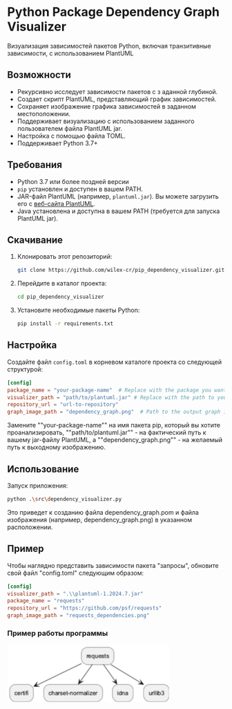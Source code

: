 # Python Package Dependency Graph Visualizer

Визуализация зависимостей пакетов Python, включая транзитивные зависимости, с использованием PlantUML

## Возможности 

* Рекурсивно исследует зависимости пакетов с з
аданной глубиной.
* Создает скрипт PlantUML, представляющий график зависимостей.
* Сохраняет изображение графика зависимостей в заданном местоположении.
* Поддерживает визуализацию с использованием заданного пользователем файла PlantUML jar.
* Настройка с помощью файла TOML.
* Поддерживает Python 3.7+
  
## Требования

* Python 3.7 или более поздней версии
* `pip` установлен и доступен в вашем PATH.
* JAR-файл PlantUML (например, `plantuml.jar`). Вы можете загрузить его с [веб-сайта PlantUML](http://plantuml.com/download).
* Java установлена и доступна в вашем PATH (требуется для запуска PlantUML jar).

## Скачивание

1. Клонировать этот репозиторий:
    ```bash
    git clone https://github.com/wilex-cr/pip_dependency_visualizer.git
    ```
2. Перейдите в каталог проекта:
    ```bash
    cd pip_dependency_visualizer
    ```
3. Установите необходимые пакеты Python:
    ```bash
    pip install -r requirements.txt
    ```

## Настройка

Создайте файл `config.toml` в корневом каталоге проекта со следующей структурой:

```toml
[config]
package_name = "your-package-name"  # Replace with the package you want to visualize
visualizer_path = "path/to/plantuml.jar" # Replace with the path to your PlantUML jar file
repository_url = "url-to-repository"
graph_image_path = "dependency_graph.png"  # Path to the output graph image
```

Замените ""your-package-name"" на имя пакета pip, который вы хотите проанализировать, ""path/to/plantuml.jar"" - на фактический путь к вашему jar-файлу PlantUML, а ""dependency_graph.png"" - на желаемый путь к выходному изображению.

## Использование

Запуск приложения:

```bash
python .\src\dependency_visualizer.py
```

Это приведет к созданию файла dependency_graph.pom и файла изображения (например, dependency_graph.png) в указанном расположении.

## Пример

Чтобы наглядно представить зависимости пакета "запросы", обновите свой файл "config.toml" следующим образом:

```toml
[config]
visualizer_path = ".\\plantuml-1.2024.7.jar"
package_name = "requests"
repository_url = "https://github.com/psf/requests"
graph_image_path = "requests_dependencies.png"
```

### Пример работы программы

![image](https://github.com/wilex-cr/Configuration/blob/main/hometask2/pip_dependency_visualizer-main/pip_dependency_visualizer-main/run_program2.png)

